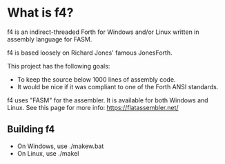 # What is f4?
f4 is an indirect-threaded Forth for Windows and/or Linux written in assembly language for FASM.

f4 is based loosely on Richard Jones' famous JonesForth.

This project has the following goals:
- To keep the source below 1000 lines of assembly code.
- It would be nice if it was compliant to one of the Forth ANSI standards.

f4 uses "FASM" for the assembler. It is available for both Windows and Linux.
See this page for more info: https://flatassembler.net/

## Building f4
- On Windows, use ./makew.bat
- On Linux, use ./makel
